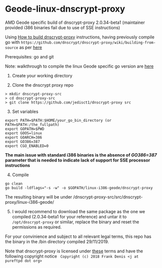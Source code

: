 # Geode-linux-dnscrypt-proxy
AMD Geode specific build of dnscrypt-proxy 2.0.34-beta1 (maintainer provided i386 binaries fail due to use of SSE instructions)

Using [How to build dnscrypt-proxy](https://github.com/dnscrypt/dnscrypt-proxy/wiki/building-from-source) instructions, having previously compile go with ```https://github.com/dnscrypt/dnscrypt-proxy/wiki/building-from-source``` as per [here](https://github.com/rhy-ama/Geode-linux-go)

Prerequisites: go and git

Note: walkthrough to compile the linux Geode specific go version are [here](https://github.com/rhy-ama/Geode-linux-go)

1. Create your working directory

2. Clone the dnscrypt proxy repo
```
> mkdir dnscrypt-proxy-src
> cd dnscrypt-proxy-src
> git clone https://github.com/jedisct1/dnscrypt-proxy src
```

3. Set variables
```
export PATH=$PATH:$HOME/your_go_bin_directory (or PATH=$PATH:/the_fullpath)
export GOPATH=$PWD
export GOOS=linux
export GOARCH=386
export GO386=387
export CGO_ENABLED=0 
```

**The main issue with standard i386 binaries is the absence of **_GO386=387_** parameter that is needed to indicate lack of support for SSE processor instructions**

4. Compile
```
go clean
go build -ldflags="-s -w" -o $GOPATH/linux-i386-geode/dnscrypt-proxy
```

The resulting binary will be under /dnscrypt-proxy-src/src/dnscrypt-proxy/linux-i386-geode/

5. I would recommend to download the same package as the one we compiled (2.0.34-beta1 for your reference) and untar it to ```/opt/dnscrypt-proxy``` or similar, replace the binary and reset the permissions as required.

For your convinience and subject to all relevant legal terms, this repo has the binary in the /bin directory compiled 29/11/2019.

Note that dnscrypt-proxy is licensed under [these](https://github.com/DNSCrypt/dnscrypt-proxy/blob/master/LICENSE) terms and have the following copyright notice ``` Copyright (c) 2018 Frank Denis <j at pureftpd dot org>```


